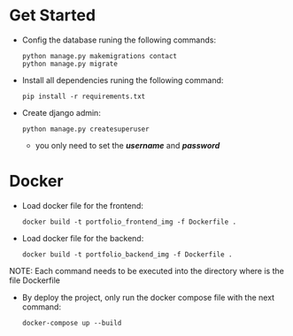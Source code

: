 # Get Started
* Config the database runing the following commands:
    ``` 
    python manage.py makemigrations contact 
    python manage.py migrate 
    ```
* Install all dependencies runing the following command:
    ``` 
    pip install -r requirements.txt 
    ```
* Create django admin:
    ``` 
    python manage.py createsuperuser 
    ```
    * you only need to set the ***username*** and ***password***

# Docker
* Load docker file for the frontend:
    ``` 
    docker build -t portfolio_frontend_img -f Dockerfile . 
    ```
* Load docker file for the backend:
    ``` 
    docker build -t portfolio_backend_img -f Dockerfile . 
    ```
NOTE: Each command needs to be executed into the directory where is the file Dockerfile
* By deploy the project, only run the docker compose file with the next command:
    ```
    docker-compose up --build 
    ```

